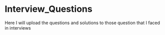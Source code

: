 # Interview_Questions
Here I will upload the questions and solutions to those question that I faced in interviews
